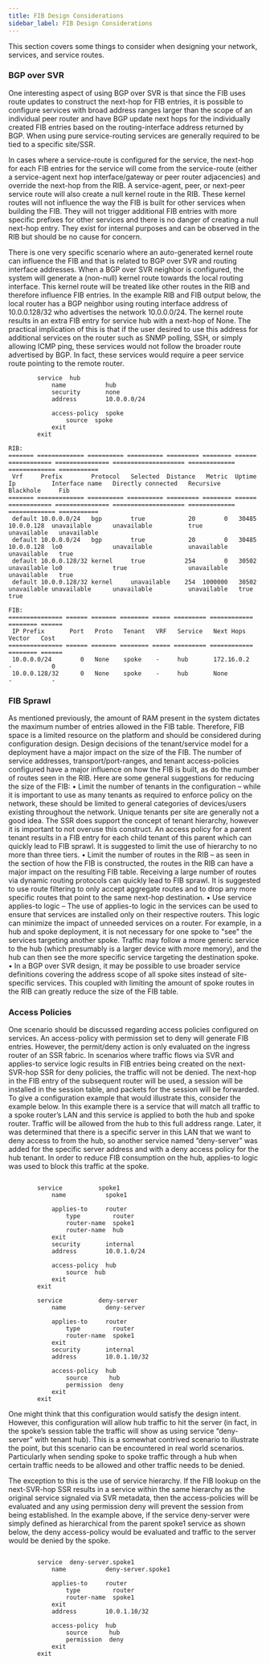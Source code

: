 ```yaml
---
title: FIB Design Considerations
sidebar_label: FIB Design Considerations
---
```


This section covers some things to consider when designing your network, services, and service routes.

### BGP over SVR

One interesting aspect of using BGP over SVR is that since the FIB uses route updates to construct the next-hop for FIB entries, it is possible to configure services with broad address ranges larger than the scope of an individual peer router and have BGP update next hops for the individually created FIB entries based on the routing-interface address returned by BGP. When using pure service-routing services are generally required to be tied to a specific site/SSR.

In cases where a service-route is configured for the service, the next-hop for each FIB entries for the service will come from the service-route (either a service-agent next hop interface/gateway or peer router adjacencies) and override the next-hop from the RIB. A service-agent, peer, or next-peer service route will also create a null kernel route in the RIB. These kernel routes will not influence the way the FIB is built for other services when building the FIB. They will not trigger additional FIB entries with more specific prefixes for other services and there is no danger of creating a null next-hop entry. They exist for internal purposes and can be observed in the RIB but should be no cause for concern.

There is one very specific scenario where an auto-generated kernel route can influence the FIB and that is related to BGP over SVR and routing interface addresses. When a BGP over SVR neighbor is configured, the system will generate a (non-null) kernel route towards the local routing interface. This kernel route will be treated like other routes in the RIB and therefore influence FIB entries. In the example RIB and FIB output below, the local router has a BGP neighbor using routing interface address of 10.0.0.128/32 who advertises the network 10.0.0.0/24. The kernel route results in an extra FIB entry for service hub with a next-hop of None. The practical implication of this is that if the user desired to use this address for additional services on the router such as SNMP polling, SSH, or simply allowing ICMP ping, these services would not follow the broader route advertised by BGP. In fact, these services would require a peer service route pointing to the remote router.

```
        service  hub
            name           hub
            security       none
            address        10.0.0.0/24

            access-policy  spoke
                source  spoke
            exit
        exit

RIB:
======= ============= ========== ========== ========= ======== ====== ============ =============== ==================== ============= ============= ===========
 Vrf     Prefix        Protocol   Selected  Distance   Metric  Uptime  Ip          Interface name   Directly connected   Recursive     Blackhole     Fib
======= ============= ========== ========== ========= ======== ====== ============ =============== ==================== ============= ============= ===========
 default 10.0.0.0/24   bgp        true            20        0   30485  10.0.0.128  unavailable      unavailable          true          unavailable   unavailable
 default 10.0.0.0/24   bgp        true            20        0   30485  10.0.0.128  lo0              unavailable          unavailable   unavailable   true
 default 10.0.0.128/32 kernel     true           254        0   30502  unavailable lo0              true                 unavailable   unavailable   true
 default 10.0.0.128/32 kernel     unavailable    254  1000000   30502  unavailable unavailable      unavailable          unavailable   true          true

FIB:
=============== ====== ======= ======== ===== ========= ============ ======== ======
 IP Prefix       Port   Proto   Tenant   VRF   Service   Next Hops    Vector   Cost
=============== ====== ======= ======== ===== ========= ============ ======== ======
 10.0.0.0/24        0   None    spoke    -     hub       172.16.0.2   -           0
 10.0.0.128/32      0   None    spoke    -     hub       None         -           -

```

### FIB Sprawl

As mentioned previously, the amount of RAM present in the system dictates the maximum number of entries allowed in the FIB table. Therefore, FIB space is a limited resource on the platform and should be considered during configuration design. Design decisions of the tenant/service model for a deployment have a major impact on the size of the FIB. The number of service addresses, transport/port-ranges, and tenant access-policies configured have a major influence on how the FIB is built, as do the number of routes seen in the RIB. Here are some general suggestions for reducing the size of the FIB:
•	Limit the number of tenants in the configuration – while it is important to use as many tenants as required to enforce policy on the network, these should be limited to general categories of devices/users existing throughout the network. Unique tenants per site are generally not a good idea. The SSR does support the concept of tenant hierarchy, however it is important to not overuse this construct. An access policy for a parent tenant results in a FIB entry for each child tenant of this parent which can quickly lead to FIB sprawl. It is suggested to limit the use of hierarchy to no more than three tiers.
•	Limit the number of routes in the RIB – as seen in the section of how the FIB is constructed, the routes in the RIB can have a major impact on the resulting FIB table. Receiving a large number of routes via dynamic routing protocols can quickly lead to FIB sprawl. It is suggested to use route filtering to only accept aggregate routes and to drop any more specific routes that point to the same next-hop destination.
•	Use service applies-to logic – The use of applies-to logic in the services can be used to ensure that services are installed only on their respective routers. This logic can minimize the impact of unneeded services on a router. For example, in a hub and spoke deployment, it is not necessary for one spoke to "see" the services targeting another spoke. Traffic may follow a more generic service to the hub (which presumably is a larger device with more memory), and the hub can then see the more specific service targeting the destination spoke.
•	In a BGP over SVR design, it may be possible to use broader service definitions covering the address scope of all spoke sites instead of site-specific services. This coupled with limiting the amount of spoke routes in the RIB can greatly reduce the size of the FIB table.

### Access Policies

One scenario should be discussed regarding access policies configured on services. An access-policy with permission set to deny will generate FIB entries. However, the permit/deny action is only evaluated on the ingress router of an SSR fabric. In scenarios where traffic flows via SVR and applies-to service logic results in FIB entries being created on the next-SVR-hop SSR for deny policies, the traffic will not be denied. The next-hop in the FIB entry of the subsequent router will be used, a session will be installed in the session table, and packets for the session will be forwarded. To give a configuration example that would illustrate this, consider the example below. In this example there is a service that will match all traffic to a spoke router’s LAN and this service is applied to both the hub and spoke router. Traffic will be allowed from the hub to this full address range. Later, it was determined that there is a specific server in this LAN that we want to deny access to from the hub, so another service named “deny-server” was added for the specific server address and with a deny access policy for the hub tenant. In order to reduce FIB consumption on the hub, applies-to logic was used to block this traffic at the spoke.
```

        service          spoke1
            name           spoke1

            applies-to     router
                type         router
                router-name  spoke1
                router-name  hub
            exit
            security       internal
            address        10.0.1.0/24

            access-policy  hub
                source  hub
            exit
        exit

        service          deny-server
            name           deny-server

            applies-to     router
                type         router
                router-name  spoke1
            exit
            security       internal
            address        10.0.1.10/32

            access-policy  hub
                source      hub
                permission  deny
            exit
        exit
```

One might think that this configuration would satisfy the design intent. However, this configuration will allow hub traffic to hit the server (in fact, in the spoke’s session table the traffic will show as using service “deny-server” with tenant hub). This is a somewhat contrived scenario to illustrate the point, but this scenario can be encountered in real world scenarios. Particularly when sending spoke to spoke traffic through a hub when certain traffic needs to be allowed and other traffic needs to be denied.

The exception to this is the use of service hierarchy. If the FIB lookup on the next-SVR-hop SSR results in a service within the same hierarchy as the original service signaled via SVR metadata, then the access-policies will be evaluated and any using permission deny will prevent the session from being established. In the example above, if the service deny-server were simply defined as hierarchical from the parent spoke1 service as shown below, the deny access-policy would be evaluated and traffic to the server would be denied by the spoke.
```

        service  deny-server.spoke1
            name           deny-server.spoke1

            applies-to     router
                type         router
                router-name  spoke1
            exit
            address        10.0.1.10/32

            access-policy  hub
                source      hub
                permission  deny
            exit
        exit
```


